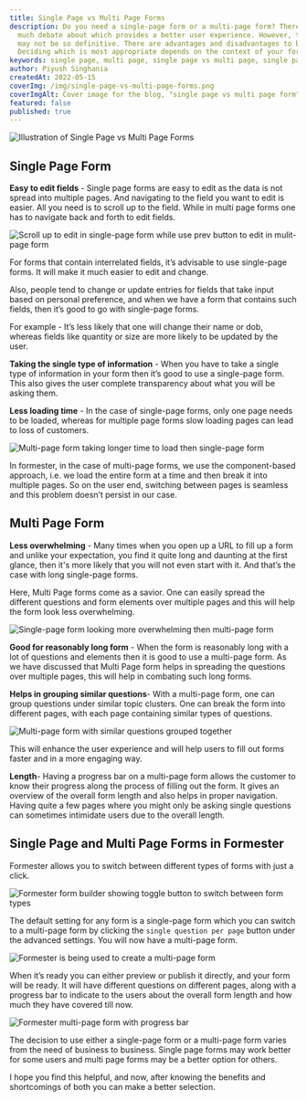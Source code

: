 ```yaml
---
title: Single Page vs Multi Page Forms
description: Do you need a single-page form or a multi-page form? There has been
  much debate about which provides a better user experience. However, the answer
  may not be so definitive. There are advantages and disadvantages to both.
  Deciding which is most appropriate depends on the context of your form.
keywords: single page, multi page, single page vs multi page, single page form, multi page form, single page form vs multi page form, single page vs multi page forms
author: Piyush Singhania
createdAt: 2022-05-15
coverImg: /img/single-page-vs-multi-page-forms.png
coverImgAlt: Cover image for the blog, "single page vs multi page form"
featured: false
published: true
---
```


![Illustration of Single Page vs Multi Page Forms](/img/single-page-vs-multi-page-forms.png 'Illustration of Single Page vs Multi Page Forms')

## Single Page Form

**Easy to edit fields** - Single page forms are easy to edit as the data is not spread into multiple pages. And navigating to the field you want to edit is easier. All you need is to scroll up to the field. While in multi page forms one has to navigate back and forth to edit fields.

![Scroll up to edit in single-page form while use prev button to edit in mulit-page form](/img/single-page-vs-multi-page-forms__easy-to-edit.svg 'Scroll up to edit in single-page form while use prev button to edit in mulit-page form')

For forms that contain interrelated fields, it’s advisable to use single-page forms. It will make it much easier to edit and change.

Also, people tend to change or update entries for fields that take input based on personal preference, and when we have a form that contains such fields, then it’s good to go with single-page forms.

For example - It’s less likely that one will change their name or dob, whereas fields like quantity or size are more likely to be updated by the user.

**Taking the single type of information** - When you have to take a single type of information in your form then it’s good to use a single-page form. This also gives the user complete transparency about what you will be asking them.

**Less loading time** - In the case of single-page forms, only one page needs to be loaded, whereas for multiple page forms slow loading pages can lead to loss of customers.

![Multi-page form taking longer time to load then single-page form](/img/single-page-vs-multi-page-forms__less-loading-time.svg 'Multi-page form taking longer time to load then single-page form')

In formester, in the case of multi-page forms, we use the component-based approach, i.e. we load the entire form at a time and then break it into multiple pages. So on the user end, switching between pages is seamless and this problem doesn’t persist in our case.

## Multi Page Form

**Less overwhelming** - Many times when you open up a URL to fill up a form and unlike your expectation, you find it quite long and daunting at the first glance, then it's more likely that you will not even start with it. And that’s the case with long single-page forms.

Here, Multi Page forms come as a savior. One can easily spread the different questions and form elements over multiple pages and this will help the form look less overwhelming.

![Single-page form looking more overwhelming then multi-page form](/img/single-page-vs-multi-page-forms__less-overwhelming.svg 'Single-page form looking more overwhelming then multi-page form')

**Good for reasonably long form** - When the form is reasonably long with a lot of questions and elements then it is good to use a multi-page form. As we have discussed that Multi Page form helps in spreading the questions over multiple pages, this will help in combating such long forms.

**Helps in grouping similar questions**- With a multi-page form, one can group questions under similar topic clusters. One can break the form into different pages, with each page containing similar types of questions.

![Multi-page form with similar questions grouped together](/img/single-page-vs-multi-page-forms__similar-questions.svg 'Multi-page form with similar questions grouped together')

This will enhance the user experience and will help users to fill out forms faster and in a more engaging way.

**Length**- Having a progress bar on a multi-page form allows the customer to know their progress along the process of filling out the form. It gives an overview of the overall form length and also helps in proper navigation. Having quite a few pages where you might only be asking single questions can sometimes intimidate users due to the overall length.

## Single Page and Multi Page Forms in Formester

Formester allows you to switch between different types of forms with just a click.

![Formester form builder showing toggle button to switch between form types](/img/single-page-vs-multi-page-forms__toggle-form-type.png 'Formester form builder showing toggle button to switch between form types')

The default setting for any form is a single-page form which you can switch to a multi-page form by clicking the `single question per page` button under the advanced settings. You will now have a multi-page form.

![Formester is being used to create a multi-page form](/img/single-page-vs-multi-page-forms__multiple-page-form.png 'Formester is being used to create a multi-page form')

When it’s ready you can either preview or publish it directly, and your form will be ready. It will have different questions on different pages, along with a progress bar to indicate to the users about the overall form length and how much they have covered till now.

![Formester multi-page form with progress bar](/img/single-page-vs-multi-page-forms__multi-page-form-example.png 'Formester multi-page form with progress bar')

The decision to use either a single-page form or a multi-page form varies from the need of business to business. Single page forms may work better for some users and multi page forms may be a better option for others.

I hope you find this helpful, and now, after knowing the benefits and shortcomings of both you can make a better selection.
